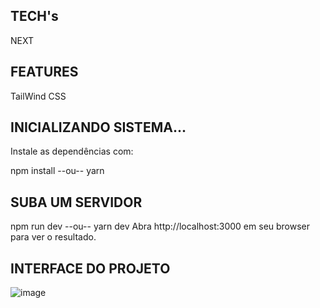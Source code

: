 ## TECH's
NEXT

## FEATURES
TailWind CSS

## INICIALIZANDO SISTEMA...
Instale as dependências com:

npm install
--ou--
yarn 

## SUBA UM SERVIDOR
npm run dev
--ou--
yarn dev
Abra http://localhost:3000 em seu browser para ver o resultado.


## INTERFACE DO PROJETO
![image](https://user-images.githubusercontent.com/104519462/172682643-3ef5d3b0-4eda-45fb-bc69-4adb3c8455f5.png)


